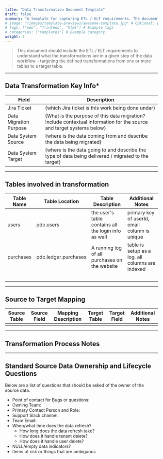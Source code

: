 ```yaml
---
title: "Data Transformation Document Template"
draft: false
summary: "A template for capturing ETL / ELT requirements. The document should help engineering understand what the transformations are for any given step of the data workflow – targeting the defined transformations from one or more tables to a target table."
# image: "/images/template-previews/awesome-template.jpg" # Optional: path to a preview image
# tags: ["web", "frontend", "html"] # Example tags
# categories: ["templates"] # Example category
weight: 2
---
```


> This document should include the ETL / ELT requirements to understand what the transformations are in a given step of the data workflow – targeting the defined transformations from one or more tables to a target table.

---

## Data Transformation Key Info*

| Field                | Description                                                                 |
|----------------------|-----------------------------------------------------------------------------|
| Jira Ticket          | {which Jira ticket is this work being done under}                           |
| Data Migration Purpose | {What is the purpose of this data migration? Include contextual information for the source and target systems below} |
| Data System Source   | {where is the data coming from and describe the data being migrated}        |
| Data System Target   | {where is the data going to and describe the type of data being delivered / migrated to the target} |

---

## Tables involved in transformation

| Table Name | Table Location | Table Description | Additional Notes |
|------------|----------------|-------------------|------------------|
| users      | pdo.users      | the user's table contains all the login info as well | primary key of userId, email column is unique |
| purchases | pdo.ledger.purchases | A running log of all purchases on the website | table is setup as a log. all columns are indexed |
| &nbsp;           |                |                   |                  |

---

## Source to Target Mapping

| Source Table | Source Field | Mapping Description | Target Table | Target Field | Additional Notes |
|--------------|--------------|---------------------|--------------|--------------|------------------|
|              |              |                     |              |              |                  |

---

## Transformation Process Notes

---

## Standard Source Data Ownership and Lifecycle Questions

Below are a list of questions that should be asked of the owner of the source data.

- Point of contact for Bugs or questions:
- Owning Team:
- Primary Contact Person and Role:
- Support Slack channel:
- Team Email:
- When/what time does the data refresh?
  - How long does the data refresh take?
  - How does it handle tenant delete?
  - How does it handle user delete?
- NULL/empty data indicators?
- Items of risk or things that are ambiguous
